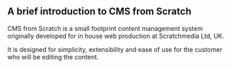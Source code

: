 ## A brief introduction to CMS from Scratch ##

CMS from Scratch is a small footprint content management system originally developed for in house web production at Scratchmedia Ltd, UK.

It is designed for simplicity, extensibility and ease of use for the customer who will be editing the content.